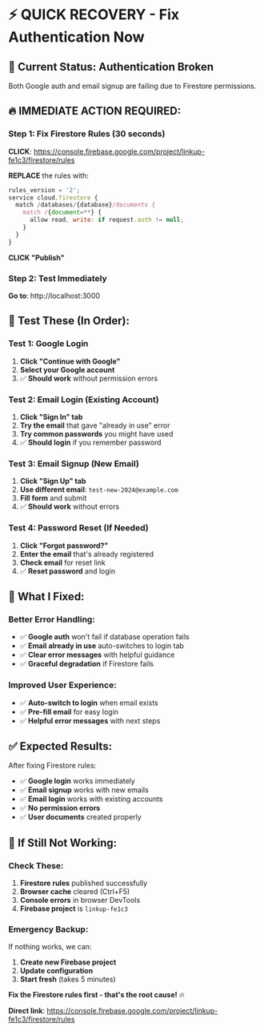 # ⚡ QUICK RECOVERY - Fix Authentication Now

## 🚨 Current Status: Authentication Broken

Both Google auth and email signup are failing due to Firestore permissions.

## 🔥 IMMEDIATE ACTION REQUIRED:

### Step 1: Fix Firestore Rules (30 seconds)
**CLICK**: https://console.firebase.google.com/project/linkup-fe1c3/firestore/rules

**REPLACE** the rules with:
```javascript
rules_version = '2';
service cloud.firestore {
  match /databases/{database}/documents {
    match /{document=**} {
      allow read, write: if request.auth != null;
    }
  }
}
```
**CLICK "Publish"**

### Step 2: Test Immediately
**Go to**: http://localhost:3000

## 🎯 Test These (In Order):

### Test 1: Google Login
1. **Click "Continue with Google"**
2. **Select your Google account**
3. ✅ **Should work** without permission errors

### Test 2: Email Login (Existing Account)
1. **Click "Sign In" tab**
2. **Try the email** that gave "already in use" error
3. **Try common passwords** you might have used
4. ✅ **Should login** if you remember password

### Test 3: Email Signup (New Email)
1. **Click "Sign Up" tab**
2. **Use different email**: `test-new-2024@example.com`
3. **Fill form** and submit
4. ✅ **Should work** without errors

### Test 4: Password Reset (If Needed)
1. **Click "Forgot password?"**
2. **Enter the email** that's already registered
3. **Check email** for reset link
4. ✅ **Reset password** and login

## 🔧 What I Fixed:

### Better Error Handling:
- ✅ **Google auth** won't fail if database operation fails
- ✅ **Email already in use** auto-switches to login tab
- ✅ **Clear error messages** with helpful guidance
- ✅ **Graceful degradation** if Firestore fails

### Improved User Experience:
- ✅ **Auto-switch to login** when email exists
- ✅ **Pre-fill email** for easy login
- ✅ **Helpful error messages** with next steps

## ✅ Expected Results:

After fixing Firestore rules:
- ✅ **Google login** works immediately
- ✅ **Email signup** works with new emails
- ✅ **Email login** works with existing accounts
- ✅ **No permission errors**
- ✅ **User documents** created properly

## 🚨 If Still Not Working:

### Check These:
1. **Firestore rules** published successfully
2. **Browser cache** cleared (Ctrl+F5)
3. **Console errors** in browser DevTools
4. **Firebase project** is `linkup-fe1c3`

### Emergency Backup:
If nothing works, we can:
1. **Create new Firebase project**
2. **Update configuration**
3. **Start fresh** (takes 5 minutes)

**Fix the Firestore rules first - that's the root cause!** 🔥

**Direct link**: https://console.firebase.google.com/project/linkup-fe1c3/firestore/rules